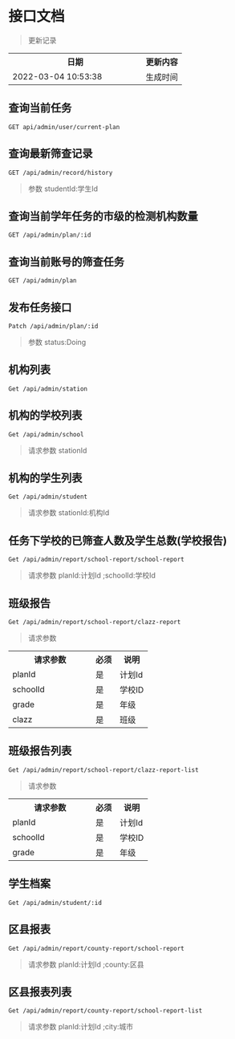 # 接口文档

> 更新记录

<table>
    <tr>
        <th style="width:250px;">日期</th>
        <th>更新内容</th>
    </tr>
    <tr>
        <td>2022-03-04 10:53:38</td>
        <td>生成时间</td>
    </tr>
</table>

## 查询当前任务

```
GET api/admin/user/current-plan
```


## 查询最新筛查记录

```
GET /api/admin/record/history
```
> 参数 studentId:学生Id


## 查询当前学年任务的市级的检测机构数量

```
GET /api/admin/plan/:id
```


## 查询当前账号的筛查任务

```
GET /api/admin/plan
```


## 发布任务接口

```
Patch /api/admin/plan/:id
```
> 参数 status:Doing

## 机构列表

```
Get /api/admin/station
```

## 机构的学校列表

```
Get /api/admin/school
```
> 请求参数 stationId

## 机构的学生列表

```
Get /api/admin/student
```
> 请求参数 stationId:机构Id

## 任务下学校的已筛查人数及学生总数(学校报告)

```
Get /api/admin/report/school-report/school-report
```
> 请求参数 planId:计划Id ;schoolId:学校Id

## 班级报告

```
Get /api/admin/report/school-report/clazz-report
```
> 请求参数 
<table>
    <tr>
        <th style="width:150px;">请求参数</th>
        <th>必须</th>
        <th>说明</th>
    </tr>
    <tr>
        <td>planId</td>
        <td>是</td>
        <td>计划Id</td>
    </tr>
    <tr>
        <td>schoolId</td>
        <td>是</td>
        <td>学校ID</td>
    </tr>
    <tr>
        <td>grade</td>
        <td>是</td>
        <td>年级</td>
    </tr>
    <tr>
        <td>clazz</td>
        <td>是</td>
        <td>班级</td>
    </tr>
</table>

## 班级报告列表

```
Get /api/admin/report/school-report/clazz-report-list
```
> 请求参数 
<table>
    <tr>
        <th style="width:150px;">请求参数</th>
        <th>必须</th>
        <th>说明</th>
    </tr>
    <tr>
        <td>planId</td>
        <td>是</td>
        <td>计划Id</td>
    </tr>
    <tr>
        <td>schoolId</td>
        <td>是</td>
        <td>学校ID</td>
    </tr>
    <tr>
        <td>grade</td>
        <td>是</td>
        <td>年级</td>
    </tr>
</table>

## 学生档案

```
Get /api/admin/student/:id
```

## 区县报表

```
Get /api/admin/report/county-report/school-report
```
> 请求参数 planId:计划Id ;county:区县

## 区县报表列表

```
Get /api/admin/report/county-report/school-report-list
```
> 请求参数 planId:计划Id ;city:城市